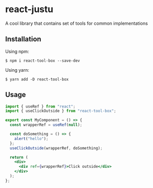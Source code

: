 # react-justu
A cool library that contains set of tools for common implementations
## Installation

Using npm:

```shell
$ npm i react-tool-box --save-dev
```

Using yarn:

```shell
$ yarn add -D react-tool-box
```

## Usage

```jsx
import { useRef } from "react";
import { useClickOutside } from "react-tool-box";

export const MyComponent = () => {
  const wrapperRef = useRef(null);

  const doSomething = () => {
    alert("hello");
  };
  useClickOutside(wrapperRef, doSomething);

  return (
    <div>
      <div ref={wrapperRef}>Click outside</div>
    </div>
  );
};
```
